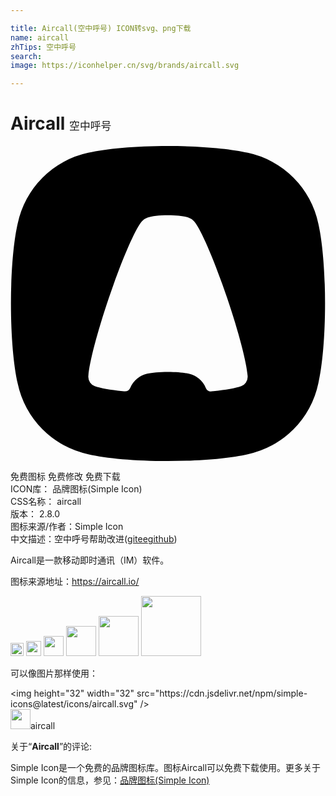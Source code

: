 ```yaml
---

title: Aircall(空中呼号) ICON转svg、png下载
name: aircall
zhTips: 空中呼号
search: 
image: https://iconhelper.cn/svg/brands/aircall.svg

---
```


# Aircall  <small style="font-size: 60%;font-weight: 100">空中呼号</small>

<div id="svg" class="svg-wrap">
<svg role="img" viewBox="0 0 24 24" xmlns="http://www.w3.org/2000/svg"><title>Aircall icon</title><path d="M23.451 5.906a6.978 6.978 0 0 0-5.375-5.39C16.727.204 14.508 0 12 0S7.273.204 5.924.516a6.978 6.978 0 0 0-5.375 5.39C.237 7.26.034 9.485.034 12s.203 4.74.515 6.094a6.978 6.978 0 0 0 5.375 5.39C7.273 23.796 9.492 24 12 24s4.727-.204 6.076-.516a6.978 6.978 0 0 0 5.375-5.39c.311-1.354.515-3.578.515-6.094 0-2.515-.203-4.74-.515-6.094zm-5.873 12.396l-.003.001c-.428.152-1.165.283-2.102.377l-.147.014a.444.444 0 0 1-.45-.271 1.816 1.816 0 0 0-1.296-1.074c-.351-.081-.928-.134-1.58-.134s-1.229.053-1.58.134a1.817 1.817 0 0 0-1.291 1.062.466.466 0 0 1-.471.281 8 8 0 0 0-.129-.012c-.938-.094-1.676-.224-2.105-.377l-.003-.001a.76.76 0 0 1-.492-.713c0-.032.003-.066.005-.098.073-.979.666-3.272 1.552-5.89C8.5 8.609 9.559 6.187 10.037 5.714a1.029 1.029 0 0 1 .404-.26l.004-.002c.314-.106.892-.178 1.554-.178.663 0 1.241.071 1.554.178l.005.002a1.025 1.025 0 0 1 .405.26c.478.472 1.537 2.895 2.549 5.887.886 2.617 1.479 4.91 1.552 5.89.002.032.005.066.005.098a.76.76 0 0 1-.491.713z"/></svg>
</div>
<detail full-name='aircall'></detail>

<div class="detail-page">
<p>
<span><span class="badge-success badge">免费图标</span> <span class="badge-success badge">免费修改</span>  <span class="badge-success badge">免费下载</span> </span>
<br/>
<span>
ICON库：
<span class="badge-secondary badge">品牌图标(Simple Icon)</span> 
</span>
<br/>
<span>
CSS名称：
<span class="badge-secondary badge">aircall</span> 
</span>

<br/>
<span>
版本：
<span class="badge-secondary badge">2.8.0</span> 
</span>
<br/>
<span>图标来源/作者：<span class="badge-light badge">Simple Icon</span></span> 
<br/>
<span class="zh-detail">中文描述：<span class="badge-primary badge">空中呼号</span><span class="help-link"><span>帮助改进</span>(<a href="https://gitee.com/liuwave/icon-helper/edit/master/json/brands/aircall.json" target="_blank" rel="noopener noreferrer">gitee</a><a href="https://github.com/liuwave/icon-helper/edit/master/json/brands/aircall.json" target="_blank" rel="noopener noreferrer">github</a></span>)</span><br/>
</p>
</div><div class="description description alert alert-light"><p>Aircall是一款移动即时通讯（IM）软件。</p><p>图标来源地址：<a href="https://aircall.io/" target="_blank" rel="noopener noreferrer">https://aircall.io/</a></p></div>
<div class="alert alert-dark">
<img height="21" width="21" src="https://cdn.jsdelivr.net/npm/simple-icons@latest/icons/aircall.svg" />
<img height="24" width="24" src="https://cdn.jsdelivr.net/npm/simple-icons@latest/icons/aircall.svg" />
<img height="32" width="32" src="https://cdn.jsdelivr.net/npm/simple-icons@latest/icons/aircall.svg" />
<img height="48" width="48" src="https://cdn.jsdelivr.net/npm/simple-icons@latest/icons/aircall.svg" />
<img height="64" width="64" src="https://cdn.jsdelivr.net/npm/simple-icons@latest/icons/aircall.svg" />
<img height="96" width="96" src="https://cdn.jsdelivr.net/npm/simple-icons@latest/icons/aircall.svg" />

</div>
<div>
  <p>可以像图片那样使用：    
  </p>
  <div class="alert alert-primary" style="font-size: 14px">
    &lt;img height="32" width="32" src="https://cdn.jsdelivr.net/npm/simple-icons@latest/icons/aircall.svg" /&gt;
    <copy-btn content='<img height="32" width="32" src="https://cdn.jsdelivr.net/npm/simple-icons@latest/icons/aircall.svg" />'></copy-btn>
  </div>
  <div class="alert alert-secondary">
    <img height="32" width="32" src="https://cdn.jsdelivr.net/npm/simple-icons@latest/icons/aircall.svg" />aircall
    <copy-btn content="aircall" btn-title="复制图标名称"></copy-btn>
  </div>
</div>
<div class="icon-detail__container">
<p>关于“<b>Aircall</b>”的评论:</p>
</div>
<Vssue title="关于“Aircall”的评论" />
<div><p>Simple Icon是一个免费的品牌图标库。图标Aircall可以免费下载使用。更多关于  Simple Icon的信息，参见：<a target="_blank" href="https://iconhelper.cn/brands.html">品牌图标(Simple Icon)</a>
</p></div>
